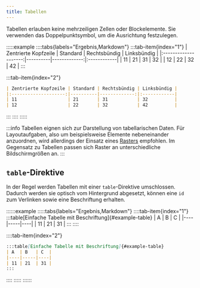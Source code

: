 ```yaml
---
title: Tabellen
---
```


Tabellen erlauben keine mehrzeiligen Zellen oder Blockelemente. Sie verwenden
das Doppelpunktsymbol, um die Ausrichtung festzulegen.

:::::example
::::tabs{labels="Ergebnis,Markdown"}
:::tab-item{index="1"}
| Zentrierte Kopfzeile | Standard | Rechtsbündig | Linksbündig |
|:--------------------:|----------|-------------:|:------------|
| 11                   | 21       | 31           | 32          |
| 12                   | 22       | 32           | 42          |
:::

:::tab-item{index="2"}
```markdown
| Zentrierte Kopfzeile | Standard | Rechtsbündig | Linksbündig |
|:--------------------:|----------|-------------:|:------------|
| 11                   | 21       | 31           | 32          |
| 12                   | 22       | 32           | 42          |
```
:::
::::
:::::

:::info
Tabellen eignen sich zur Darstellung von tabellarischen Daten. Für
Layoutaufgaben, also um beispielsweise Elemente nebeneinander anzuordnen, wird
allerdings der Einsatz eines [Rasters](/section/02-elements/06-grids) empfohlen.
Im Gegensatz zu Tabellen passen sich Raster an unterschiedliche Bildschirmgrößen
an.
:::

## `table`-Direktive

In der Regel werden Tabellen mit einer `table`-Direktive umschlossen. Dadurch
werden sie optisch vom Hintergrund abgesetzt, können eine `id` zum Verlinken
sowie eine Beschriftung erhalten.

::::::example
:::::tabs{labels="Ergebnis,Markdown"}
::::tab-item{index="1"}
:::table[Einfache Tabelle mit Beschriftung]{#example-table}
| A  | B   | C  |
|----|-----|----|
| 11 | 21  | 31 |
:::
::::

::::tab-item{index="2"}
```markdown
:::table[Einfache Tabelle mit Beschriftung]{#example-table}
| A  | B   | C  |
|----|-----|----|
| 11 | 21  | 31 |
:::
```
::::
:::::
::::::
